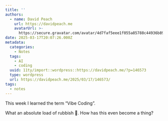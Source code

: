 ```yaml
---
title: ''
authors:
  - name: David Peach
    url: https://davidpeach.me
    avatarUrl: >-
      https://secure.gravatar.com/avatar/4d7faf5eee1f055a85788c44936b8995eaab6dfb004e7854ec747ccb272e91ee?s=96&d=mm&r=g
date: 2025-03-17T20:07:26.000Z
metadata:
  categories:
    - Notes
  tags:
    - AI
    - coding
  uuid: 11ty/import::wordpress::https://davidpeach.me/?p=146573
  type: wordpress
  url: https://davidpeach.me/2025/03/17/146573/
tags:
  - notes
---
```

This week I learned the term “Vibe Coding”.

What an absolute load of rubbish 🤣. How has this even become a thing?